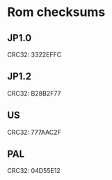 # Rom checksums

## JP1.0

CRC32: 3322EFFC

## JP1.2

CRC32: B28B2F77

## US

CRC32: 777AAC2F

## PAL

CRC32: 04D55E12
